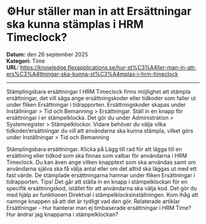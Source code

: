 # ⚙️Hur ställer man in att Ersättningar ska kunna stämplas i HRM Timeclock?

**Datum:** den 26 september 2025  
**Kategori:** Time  
**URL:** https://knowledge.flexapplications.se/hur-st%C3%A4ller-man-in-att-ers%C3%A4ttningar-ska-kunna-st%C3%A4mplas-i-hrm-timeclock

---

Stämplingsbara ersättningar
I HRM Timeclock finns möjlighet att stämpla ersättningar, det vill säga ange ersättningskoder eller tidkoder som faller ut under fliken
Ersättningar
i tidrapporten.
Ersättningskoder skapas under
Inställningar > Tid och Bemanning > Ersättningar.
Ställ in en knapp för ersättningar i er stämpelklocka. Det gör du under
Administration > Systemregister > Stämpelklockor.
Vidare behöver du välja vilka tidkoder/ersättningar du vill att användarna ska kunna stämpla, vilket görs under
Inställningar > Tid och Bemanning
>
Stämplingsbara ersättningar.
Klicka på
Lägg till rad
för att lägga till en ersättning eller tidkod som ska finnas som valbar för användarna i HRM Timeclock. Du kan även ange vilken knapptext som ska användas samt om användarna själva ska få välja antal eller om det alltid ska läggas ut med ett fast värde.
De stämplade ersättningarna hamnar under fliken
Ersättningar
i tidrapporten.
Tips!
Det går att ställa in en knapp i stämpelklockan för en specifik ersättningskod, istället för att användarna ska välja kod. Det gör du med hjälp av funktionen
Direktval
i stämpelklocksinställningen. Kom ihåg att namnge knappen så att det är tydligt vad den gör.
Relaterade artiklar
Ersättningar - Hur hanterar man ej timbaserade ersättningar i HRM Time?
Hur ändrar jag knapparna i stämpelklockan?
